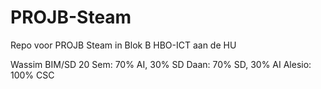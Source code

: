 # PROJB-Steam

Repo voor PROJB Steam in Blok B HBO-ICT aan de HU

Wassim BIM/SD 20
Sem: 70% AI, 30% SD
Daan: 70% SD, 30% AI
Alesio: 100% CSC